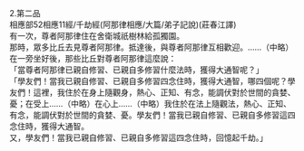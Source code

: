 2.第二品  
相應部52相應11經/千劫經(阿那律相應/大篇/弟子記說)(莊春江譯)  
有一次，尊者阿那律住在舍衛城祇樹林給孤獨園。  
那時，眾多比丘去見尊者阿那律。抵達後，與尊者阿那律互相歡迎。……（中略）在一旁坐好後，那些比丘對尊者阿那律這麼說：  
「當尊者阿那律已親自修習、已親自多修習什麼法時，獲得大通智呢？」  
「學友們！當我已親自修習、已親自多修習四念住時，獲得大通智，哪四個呢？學友們！這裡，我住於在身上隨觀身，熱心、正知、有念，能調伏對於世間的貪婪、憂；在受上……（中略）在心上……（中略）我住於在法上隨觀法，熱心、正知、有念，能調伏對於世間的貪婪、憂。學友們！當我已親自修習、已親自多修習這四念住時，獲得大通智。  
又，學友們！當我已親自修習、已親自多修習這四念住時，回憶起千劫。」  
  
  
